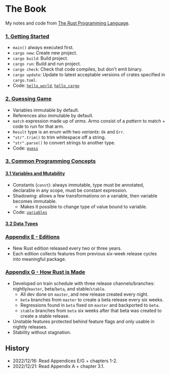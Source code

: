 # The Book
My notes and code from [The Rust Programming Language](https://doc.rust-lang.org/book/).


### [1. Getting Started](https://doc.rust-lang.org/book/ch01-00-getting-started.html)
- `main()` always executed first.
- `cargo new`: Create new project.
- `cargo build`: Build project.
- `cargo run`: Build and run project.
- `cargo check`: Check that code compiles, but don't emit binary.
- `cargo update`: Update to latest acceptable versions of crates specified in `cargo.toml`.
- Code: [`hello_world`](./src/hello_world.rs), [`hello_cargo`](./src/hello_cargo.rs)


### [2. Guessing Game](https://doc.rust-lang.org/book/ch02-00-guessing-game-tutorial.html)
- Variables immutable by default.
- References also immutable by default.
- `match` expression made up of _arms_. Arms consist of a _pattern_ to match + code to run for that arm.
- `Result` type is an enum with two _variants_: `Ok` and `Err`.
- `"str".trim()` to trim whitespace off a string.
- `"str".parse()` to convert strings to another type.
- Code: [`guess`](./src/guess.rs)


### [3. Common Programming Concepts](https://doc.rust-lang.org/book/ch03-00-common-programming-concepts.html)
#### [3.1 Variables and Mutability](https://doc.rust-lang.org/book/ch03-01-variables-and-mutability.html)
- Constants (`const`): always immutable, type must be annotated, declarable in any scope, must be constant expression.
- Shadowing: allows a few transformations on a variable, then variable becomes immutable.
    + Makes it possible to change type of value bound to variable.
- Code: [`variables`](./src/variables.rs)

#### [3.2 Data Types](https://doc.rust-lang.org/book/ch03-02-data-types.html)



### [Appendix E - Editions](https://doc.rust-lang.org/book/appendix-05-editions.html)
- New Rust edition released every two or three years.
- Each edition collects features from previous six-week release cycles into meaningful package.


### [Appendix G - How Rust is Made](https://doc.rust-lang.org/book/appendix-07-nightly-rust.html)
- Developed on train schedule with three release channels/branches: nightly/`master`, beta/`beta`, and stable/`stable`.
    * All dev done on `master`, and new release created every night.
    * `beta` branches from `master` to create a beta release every six weeks.
    * Regressions found in `beta` fixed on `master` and backported to `beta`.
    * `stable` branches from `beta` six weeks after that beta was created to create a stable release.
- Unstable features protected behind feature flags and only usable in nightly releases.
- Stability without stagnation.


## History
- 2022/12/16: Read Appendices E/G + chapters 1-2.
- 2022/12/21: Read Appendix A + chapter 3.1.
